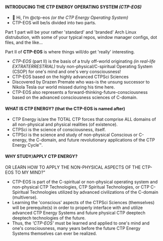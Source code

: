 #### INTRODUCING THE CTP ENERGY OPERATING SYSTEM *(CTP-EOS)*

- 👋 Hi, I’m @ctp-eos *(or the CTP Energy Operating System)*
- CTP-EOS will be/is divided into two parts.

Part 1 part will be your rather 'standard' and 'branded' Arch Linux distrubution,
with some of your typical repos, window manager configs, dot files, and the like...

Part II of **CTP-EOS** is where things will/do get 'really' interesting.
- *CTP-EOS* (part II) is the basis of a truly off-world originating *(in real-life EXTRATERRESTRIAL)* truly non-physical/C-spiritual Operating System (CSOP) for one's mind and one's very consciousness!
- CTP-EOS based on the highly advanced CTPSci Sciences
- Discovered by Drazen Premate who was-is the unsung successor to Nikola Tesla our world missed during his time here.
- CTP-EOS also represents a forward-thinking-future-consciousness based on the advanced consciousness sciences of C-domain.


#### WHAT IS CTP ENERGY? (that the CTP-EOS is named after)

- CTP Energy is/are the TOTAL CTP forces that comprise ALL domains of all non-physical and physical realities (of existence).
- CTPSci is the science of consciousness, itself.
- CTPSci is the science and study of non-physical Conscious or C-energy, the C-domain, and future revolutionary applications of the CTP Energy Cycle™.


#### WHY STUDY/APPLY CTP ENERGY? 
OR LEARN HOW TO APPLY THE NON-PHYSICAL ASPECTS OF THE CTP-EOS TO MY MIND?"

- CTP-EOS is part of the C-spiritual or non-physical operating system and non-physical CTP Technologies, CTP Spiritual Technologies, or CTP C-Spiritual Technologies utilized by advanced civilizations of the C-domain (multiverse).
- Learning the 'conscious' aspects of the CTPSci Sciences (themselves) will be prerequite(s) in order to properly interface with and utilize advanced CTP Energy Systems and future physical CTP deeptech deeptech technologies of the future.
- Thus, the *'CTP-EOS'* must be learned and applied to one's mind and one's consciousness, many years before the future CTP Energy Systems themselves can ever be realized.


<!---
ctp-eos/ctp-eos is a ✨ special ✨ repository because its `README.md` (this file) appears on your GitHub profile.
You can click the Preview link to take a look at your changes.
--->
